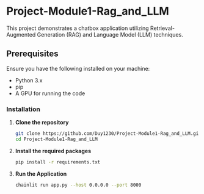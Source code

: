 # Project-Module1-Rag_and_LLM

This project demonstrates a chatbox application utilizing Retrieval-Augmented Generation (RAG) and Language Model (LLM) techniques.

## Prerequisites

Ensure you have the following installed on your machine:
- Python 3.x
- pip
- A GPU for running the code

### Installation

1. **Clone the repository**

   ```bash
   git clone https://github.com/Duy1230/Project-Module1-Rag_and_LLM.git
   cd Project-Module1-Rag_and_LLM
   ```

2. **Install the required packages**
    ```bash
    pip install -r requirements.txt
    ```

3. **Run the Application**
    ```bash
    chainlit run app.py --host 0.0.0.0 --port 8000
    ```
